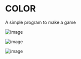 # COLOR
A simple program to make a game

![image](https://github.com/Coder-5657/COLOR/assets/157788773/ba780d3a-0560-4e23-a9a3-97939d0690a6)

![image](https://github.com/Coder-5657/COLOR/assets/157788773/e81643da-6cc8-4a9c-9153-eef52906872e)

![image](https://github.com/Coder-5657/COLOR/assets/157788773/387a60c7-7703-49f5-9507-033703332499)
